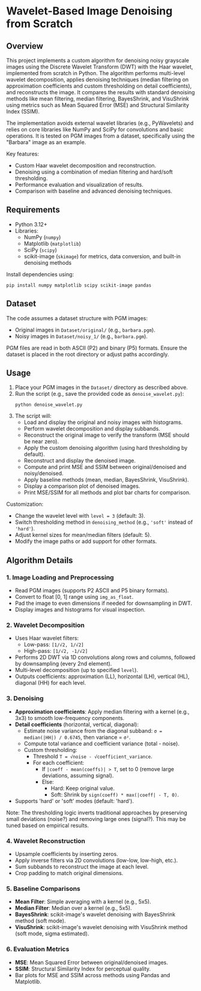 # Wavelet-Based Image Denoising from Scratch

## Overview

This project implements a custom algorithm for denoising noisy grayscale images using the Discrete Wavelet Transform (DWT) with the Haar wavelet, implemented from scratch in Python. The algorithm performs multi-level wavelet decomposition, applies denoising techniques (median filtering on approximation coefficients and custom thresholding on detail coefficients), and reconstructs the image. It compares the results with standard denoising methods like mean filtering, median filtering, BayesShrink, and VisuShrink using metrics such as Mean Squared Error (MSE) and Structural Similarity Index (SSIM).

The implementation avoids external wavelet libraries (e.g., PyWavelets) and relies on core libraries like NumPy and SciPy for convolutions and basic operations. It is tested on PGM images from a dataset, specifically using the "Barbara" image as an example.

Key features:

- Custom Haar wavelet decomposition and reconstruction.
- Denoising using a combination of median filtering and hard/soft thresholding.
- Performance evaluation and visualization of results.
- Comparison with baseline and advanced denoising techniques.

## Requirements

- Python 3.12+
- Libraries:
  - NumPy (`numpy`)
  - Matplotlib (`matplotlib`)
  - SciPy (`scipy`)
  - scikit-image (`skimage`) for metrics, data conversion, and built-in denoising methods

Install dependencies using:

```
pip install numpy matplotlib scipy scikit-image pandas
```

## Dataset

The code assumes a dataset structure with PGM images:

- Original images in `Dataset/original/` (e.g., `barbara.pgm`).
- Noisy images in `Dataset/noisy_1/` (e.g., `barbara.pgm`).

PGM files are read in both ASCII (P2) and binary (P5) formats. Ensure the dataset is placed in the root directory or adjust paths accordingly.

## Usage

1. Place your PGM images in the `Dataset/` directory as described above.
2. Run the script (e.g., save the provided code as `denoise_wavelet.py`):
   ```
   python denoise_wavelet.py
   ```
3. The script will:
   - Load and display the original and noisy images with histograms.
   - Perform wavelet decomposition and display subbands.
   - Reconstruct the original image to verify the transform (MSE should be near zero).
   - Apply the custom denoising algorithm (using hard thresholding by default).
   - Reconstruct and display the denoised image.
   - Compute and print MSE and SSIM between original/denoised and noisy/denoised.
   - Apply baseline methods (mean, median, BayesShrink, VisuShrink).
   - Display a comparison plot of denoised images.
   - Print MSE/SSIM for all methods and plot bar charts for comparison.

Customization:

- Change the wavelet level with `level = 3` (default: 3).
- Switch thresholding method in `denoising_method` (e.g., `'soft'` instead of `'hard'`).
- Adjust kernel sizes for mean/median filters (default: 5).
- Modify the image paths or add support for other formats.

## Algorithm Details

### 1. Image Loading and Preprocessing

- Read PGM images (supports P2 ASCII and P5 binary formats).
- Convert to float [0, 1] range using `img_as_float`.
- Pad the image to even dimensions if needed for downsampling in DWT.
- Display images and histograms for visual inspection.

### 2. Wavelet Decomposition

- Uses Haar wavelet filters:
  - Low-pass: `[1/√2, 1/√2]`
  - High-pass: `[1/√2, -1/√2]`
- Performs 2D DWT via 1D convolutions along rows and columns, followed by downsampling (every 2nd element).
- Multi-level decomposition (up to specified `level`).
- Outputs coefficients: approximation (LL), horizontal (LH), vertical (HL), diagonal (HH) for each level.

### 3. Denoising

- **Approximation coefficients**: Apply median filtering with a kernel (e.g., 3x3) to smooth low-frequency components.
- **Detail coefficients** (horizontal, vertical, diagonal):
  - Estimate noise variance from the diagonal subband: `σ = median(|HH|) / 0.6745`, then variance = `σ²`.
  - Compute total variance and coefficient variance (total - noise).
  - Custom thresholding:
    - Threshold `T = √noise - √coefficient_variance`.
    - For each coefficient:
      - If `|coeff - mean(coeffs)| > T`, set to 0 (remove large deviations, assuming signal).
      - Else:
        - Hard: Keep original value.
        - Soft: Shrink by `sign(coeff) * max(|coeff| - T, 0)`.
- Supports 'hard' or 'soft' modes (default: 'hard').

Note: The thresholding logic inverts traditional approaches by preserving small deviations (noise?) and removing large ones (signal?). This may be tuned based on empirical results.

### 4. Wavelet Reconstruction

- Upsample coefficients by inserting zeros.
- Apply inverse filters via 2D convolutions (low-low, low-high, etc.).
- Sum subbands to reconstruct the image at each level.
- Crop padding to match original dimensions.

### 5. Baseline Comparisons

- **Mean Filter**: Simple averaging with a kernel (e.g., 5x5).
- **Median Filter**: Median over a kernel (e.g., 5x5).
- **BayesShrink**: scikit-image's wavelet denoising with BayesShrink method (soft mode).
- **VisuShrink**: scikit-image's wavelet denoising with VisuShrink method (soft mode, sigma estimated).

### 6. Evaluation Metrics

- **MSE**: Mean Squared Error between original/denoised images.
- **SSIM**: Structural Similarity Index for perceptual quality.
- Bar plots for MSE and SSIM across methods using Pandas and Matplotlib.
